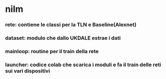 # nilm
### rete:     contiene le classi per la TLN e Baseline(Alexnet)
### dataset:  modulo che dallo UKDALE estrae i dati
### mainloop: routine per il train della rete
### launcher: codice colab che scarica i moduli e fa il train delle reti sui vari dispositivi

